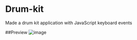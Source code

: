 # Drum-kit
Made a drum kit application with JavaScript keyboard events

##Preview
![image](https://user-images.githubusercontent.com/40564824/100999066-471c7500-3582-11eb-8378-633f4a1c47d5.png)
